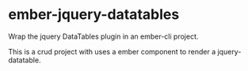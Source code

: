 ember-jquery-datatables
=======================

Wrap the jquery DataTables plugin in an ember-cli project.

This is a crud project with uses a ember component to render a jquery-datatable.
